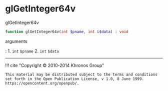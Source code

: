 # glGetInteger64v
glGetInteger64v

```php
function glGetInteger64v(int $pname, int &$data) : void
```



arguments

:    1. `int` `$pname` 
    2. `int` `$data` 



---
     

!!! cite "Copyright © 2010-2014 Khronos Group"

    This material may be distributed subject to the terms and conditions set forth in the Open Publication License, v 1.0, 8 June 1999. https://opencontent.org/openpub/.